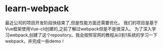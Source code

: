# learn-webpack
最近公司的项目开发阶段快结束了,但是性能方面还需要优化。
我们的项目是基于Vue框架使用Vue-cli创建的,之前了解过webpack但是不是很深入。
为了深入学习webpack,创建了这个repository。我会按照官网的教程从0到1系统的学习一下webpack，并完成一些demo！
